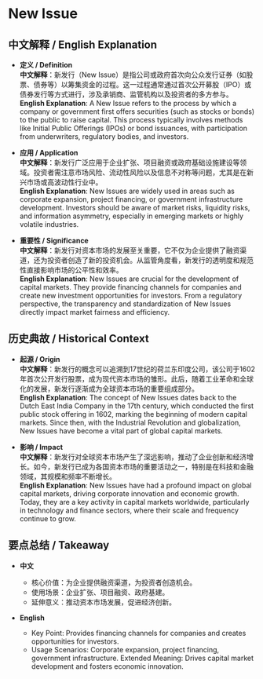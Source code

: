 # New Issue

## 中文解释 / English Explanation

* **定义 / Definition**  
  **中文解释**：新发行（New Issue）是指公司或政府首次向公众发行证券（如股票、债券等）以筹集资金的过程。这一过程通常通过首次公开募股（IPO）或债券发行等方式进行，涉及承销商、监管机构以及投资者的多方参与。  
  **English Explanation**: A New Issue refers to the process by which a company or government first offers securities (such as stocks or bonds) to the public to raise capital. This process typically involves methods like Initial Public Offerings (IPOs) or bond issuances, with participation from underwriters, regulatory bodies, and investors.

* **应用 / Application**  
  **中文解释**：新发行广泛应用于企业扩张、项目融资或政府基础设施建设等领域。投资者需注意市场风险、流动性风险以及信息不对称等问题，尤其是在新兴市场或高波动性行业中。  
  **English Explanation**: New Issues are widely used in areas such as corporate expansion, project financing, or government infrastructure development. Investors should be aware of market risks, liquidity risks, and information asymmetry, especially in emerging markets or highly volatile industries.

* **重要性 / Significance**  
  **中文解释**：新发行对资本市场的发展至关重要，它不仅为企业提供了融资渠道，还为投资者创造了新的投资机会。从监管角度看，新发行的透明度和规范性直接影响市场的公平性和效率。  
  **English Explanation**: New Issues are crucial for the development of capital markets. They provide financing channels for companies and create new investment opportunities for investors. From a regulatory perspective, the transparency and standardization of New Issues directly impact market fairness and efficiency.

## 历史典故 / Historical Context

* **起源 / Origin**  
  **中文解释**：新发行的概念可以追溯到17世纪的荷兰东印度公司，该公司于1602年首次公开发行股票，成为现代资本市场的雏形。此后，随着工业革命和全球化的发展，新发行逐渐成为全球资本市场的重要组成部分。  
  **English Explanation**: The concept of New Issues dates back to the Dutch East India Company in the 17th century, which conducted the first public stock offering in 1602, marking the beginning of modern capital markets. Since then, with the Industrial Revolution and globalization, New Issues have become a vital part of global capital markets.

* **影响 / Impact**  
  **中文解释**：新发行对全球资本市场产生了深远影响，推动了企业创新和经济增长。如今，新发行已成为各国资本市场的重要活动之一，特别是在科技和金融领域，其规模和频率不断增长。  
  **English Explanation**: New Issues have had a profound impact on global capital markets, driving corporate innovation and economic growth. Today, they are a key activity in capital markets worldwide, particularly in technology and finance sectors, where their scale and frequency continue to grow.

## 要点总结 / Takeaway

* **中文**  
  - 核心价值：为企业提供融资渠道，为投资者创造机会。
  - 使用场景：企业扩张、项目融资、政府基建。
  - 延伸意义：推动资本市场发展，促进经济创新。

* **English**  
  - Key Point: Provides financing channels for companies and creates opportunities for investors.
  - Usage Scenarios: Corporate expansion, project financing, government infrastructure.
Extended Meaning: Drives capital market development and fosters economic innovation.